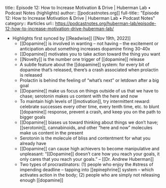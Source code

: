 title:: Episode 12: How to Increase Motivation & Drive | Huberman Lab • Podcast Notes (highlights)
author:: [[podcastnotes.org]]
full-title:: "Episode 12: How to Increase Motivation & Drive | Huberman Lab • Podcast Notes"
category:: #articles
url:: https://podcastnotes.org/huberman-lab/episode-12-how-to-increase-motivation-drive-huberman-lab/

- Highlights first synced by [[Readwise]] [[Nov 19th, 2022]]
	- [[Dopamine]] is involved in wanting – not having – the excitement or anticipation about something increases dopamine firing 30-40x
	- [[Dopamine]] motivates you to take action toward the thing you want
	- [[Novelty]] is the number one trigger of [[dopamine]] release
	- A subtle feature about the [[dopamine]] system: for every bit of dopamine that’s released, there’s a crash associated when prolactin is released
	- Prolactin is behind the feeling of “what’s next” or letdown after a big goal
	- [[Dopamine]] make us focus on things outside of us that we have to chase; serotonin makes us content with the here and now
	- To maintain high levels of [[motivation]], try intermittent reward: celebrate successes every other time, every tenth time, etc. to blunt [[dopamine]] response, prevent a crash, and keep you on the path to bigger goals
	- [[Dopamine]] biases us toward thinking about things we don’t have; [[serotonin]], cannabinoids, and other “here and now” molecules make us content in the present
	- Serotonin is the molecule of bliss and contentment for what you already have
	- [[Dopamine]] can cause high achievers to become manipulative and unpleasant: “[[Dopamine]] doesn’t care how you reach your goals, it only cares that you reach your goals.” – [[Dr. Andrew Huberman]]
	- Two types of procrastinators: (1) people who enjoy the #stress of impending deadline – tapping into [[epinephrine]] system – which activates action in the body; (2) people who are simply not releasing enough [[dopamine]]